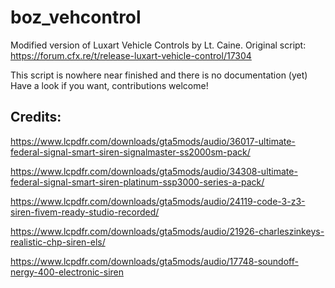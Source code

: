 # boz_vehcontrol
Modified version of Luxart Vehicle Controls by Lt. Caine.
Original script: https://forum.cfx.re/t/release-luxart-vehicle-control/17304

This script is nowhere near finished and there is no documentation (yet)
Have a look if you want, contributions welcome!

## Credits: 

https://www.lcpdfr.com/downloads/gta5mods/audio/36017-ultimate-federal-signal-smart-siren-signalmaster-ss2000sm-pack/

https://www.lcpdfr.com/downloads/gta5mods/audio/34308-ultimate-federal-signal-smart-siren-platinum-ssp3000-series-a-pack/

https://www.lcpdfr.com/downloads/gta5mods/audio/24119-code-3-z3-siren-fivem-ready-studio-recorded/

https://www.lcpdfr.com/downloads/gta5mods/audio/21926-charleszinkeys-realistic-chp-siren-els/

https://www.lcpdfr.com/downloads/gta5mods/audio/17748-soundoff-nergy-400-electronic-siren
